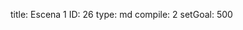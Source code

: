 title:          Escena 1
ID:             26
type:           md
compile:        2
setGoal:        500


